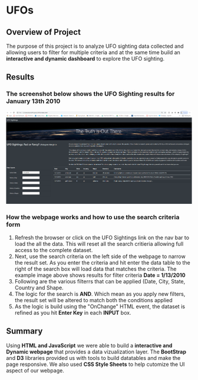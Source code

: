 # UFOs
## Overview of Project
The purpose of this project is to analyze UFO sighting data collected and allowing users to filter for multiple criteria and at the same time build an **interactive and dynamic dashboard** to explore the UFO sighting.
  
## Results
### The screenshot below shows the UFO Sighting results for January 13th 2010

<img src="/static/images/UFOSightings.png" width="750" /> </td>


### How the webpage works and how to use the search criteria form
1.  Refresh the browser or click on the UFO Sightings link on the nav bar to load the all the data. This will reset all the search critieria allowing full access to the complete dataset.
2.  Next, use the search criteria on the left side of the webpage to narrow the result set. As you enter the criteria and hit enter the data table to the right of the search box will load data that matches the criteria. The example image above shows results for filter criteria **Date = 1/13/2010**
3.  Following are the various filterrs that can be applied (Date, City, State, Country and Shape. 
4.  The logic for the search is **AND**. Which mean as you apply new filters, the result set will be altered to match both the conditions applied
5.  As the logic is build using the "OnChange" HTML event, the dataset is refined as you hit **Enter Key** in each **INPUT** box.

## Summary

Using **HTML and JavaScript** we were able to build a **interactive and Dynamic webpage** that provides a data vizualization layer. The **BootStrap** and **D3** libraries provided us with tools to build datatables and make the page responsive. We also used **CSS Style Sheets** to help cutomize the UI aspect of our webpage. 


